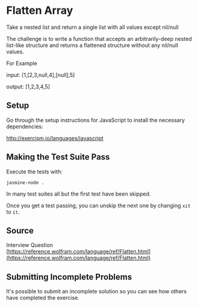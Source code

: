# Flatten Array

Take a nested list and return a single list with all values except nil/null

The challenge is to write a function that accepts an arbitrarily-deep nested list-like structure and returns a flattened structure without any nil/null values.
 
For Example

input: [1,[2,3,null,4],[null],5]

output: [1,2,3,4,5]


## Setup

Go through the setup instructions for JavaScript to
install the necessary dependencies:

http://exercism.io/languages/javascript

## Making the Test Suite Pass

Execute the tests with:

    jasmine-node .

In many test suites all but the first test have been skipped.

Once you get a test passing, you can unskip the next one by
changing `xit` to `it`.

## Source

Interview Question [https://reference.wolfram.com/language/ref/Flatten.html](https://reference.wolfram.com/language/ref/Flatten.html)

## Submitting Incomplete Problems
It's possible to submit an incomplete solution so you can see how others have completed the exercise.

